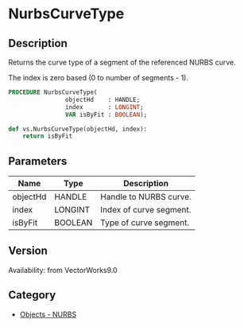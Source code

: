 # NurbsCurveType

## Description
Returns the curve type of a segment of the referenced NURBS curve.

The index is zero based (0 to number of segments - 1).

```pascal
PROCEDURE NurbsCurveType(
				objectHd    : HANDLE;
				index       : LONGINT;
				VAR isByFit : BOOLEAN);
```

```python
def vs.NurbsCurveType(objectHd, index):
    return isByFit
```

## Parameters
|Name|Type|Description|
|---|---|---|
|objectHd|HANDLE|Handle to NURBS curve.|
|index|LONGINT|Index of curve segment.|
|isByFit|BOOLEAN|Type of curve segment.|

## Version
Availability: from VectorWorks9.0

## Category
* [Objects - NURBS](../Categories/Objects%20-%20NURBS.md)
